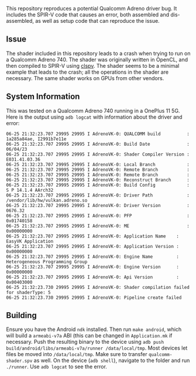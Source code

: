 This repository reproduces a potential Qualcomm Adreno driver bug. It includes the SPIR-V code that causes an error, both assembled and dis-assembled, as well as setup code that can reproduce the issue.

## Issue

The shader included in this repository leads to a crash when trying to run on a Qualcomm Adreno 740. The shader was originally written in OpenCL, and then compiled to SPIR-V using [clspv](https://github.com/google/clspv). The shader seems to be a minimal example that leads to the crash; all the operations in the shader are necessary. The same shader works on GPUs from other vendors.

## System Information

This was tested on a Qualcomm Adreno 740 running in a OnePlus 11 5G. Here is the output using `adb logcat` with information about the driver and error:

```
06-25 21:32:23.707 29995 29995 I AdrenoVK-0: QUALCOMM build          : 1a285a84ae, I2991b7e11e
06-25 21:32:23.707 29995 29995 I AdrenoVK-0: Build Date              : 06/04/23
06-25 21:32:23.707 29995 29995 I AdrenoVK-0: Shader Compiler Version : E031.41.03.36
06-25 21:32:23.707 29995 29995 I AdrenoVK-0: Local Branch            :
06-25 21:32:23.707 29995 29995 I AdrenoVK-0: Remote Branch           :
06-25 21:32:23.707 29995 29995 I AdrenoVK-0: Remote Branch           :
06-25 21:32:23.707 29995 29995 I AdrenoVK-0: Reconstruct Branch      :
06-25 21:32:23.707 29995 29995 I AdrenoVK-0: Build Config            : S P 14.1.4 AArch32
06-25 21:32:23.707 29995 29995 I AdrenoVK-0: Driver Path             : /vendor/lib/hw/vulkan.adreno.so
06-25 21:32:23.707 29995 29995 I AdrenoVK-0: Driver Version          : 0676.32
06-25 21:32:23.707 29995 29995 I AdrenoVK-0: PFP                     : 0x01740158
06-25 21:32:23.707 29995 29995 I AdrenoVK-0: ME                      : 0x00000000
06-25 21:32:23.707 29995 29995 I AdrenoVK-0: Application Name    : EasyVK Application
06-25 21:32:23.707 29995 29995 I AdrenoVK-0: Application Version : 0x00000000
06-25 21:32:23.707 29995 29995 I AdrenoVK-0: Engine Name         : Heterogeneous Programming Group
06-25 21:32:23.707 29995 29995 I AdrenoVK-0: Engine Version      : 0x00000000
06-25 21:32:23.707 29995 29995 I AdrenoVK-0: Api Version         : 0x00403000
06-25 21:32:23.730 29995 29995 I AdrenoVK-0: Shader compilation failed for shaderType: 5
06-25 21:32:23.730 29995 29995 I AdrenoVK-0: Pipeline create failed
```

## Building

Ensure you have the Android `ndk` installed. Then run `make android`, which will build a `armeabi-v7a` ABI (this can be changed in `Application.mk` if necessary. Push the resulting binary to the device using `adb push build/android/libs/armeabi-v7a/runner /data/local/tmp`. Most devices let files be moved into `/data/local/tmp`. Make sure to transfer `qualcomm-shader.spv` as well. On the device (`adb shell`), navigate to the folder and run `./runner`. Use `adb logcat` to see the error.

